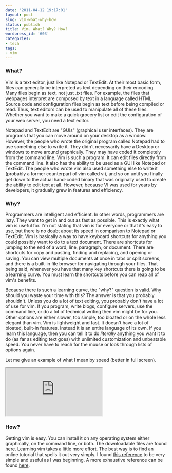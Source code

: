 ```yaml
---
date: '2011-04-12 19:17:01'
layout: post
slug: vim-what-why-how
status: publish
title: Vim. What? Why? How?
wordpress_id: '603'
categories:
- tech
tags:
- vim
---
```


### What?

Vim is a text editor, just like Notepad or TextEdit. At their most basic form, files can generally be interpreted as text depending on their encoding. Many files begin as text, not just .txt files. For example, the files that webpages interpret are composed by text in a language called HTML. Source code and configuration files begin as text before being compiled or read. Thus, text editors can be used to manipulate all of these files. Whether you want to make a quick grocery list or edit the configuration of your web server, you need a text editor.

Notepad and TextEdit are "GUIs" (graphical user interfaces). They are programs that you can move around on your desktop as a window. However, the people who wrote the original program called Notepad had to use something else to write it. They didn't necessarily have a Desktop or windows to move around graphically. They may have coded it completely from the command line. Vim is such a program. It can edit files directly from the command line. It also has the ability to be used as a GUI like Notepad or TextEdit. The people who wrote vim also used something else to write it (probably a former counterpart of vim called vi), and so on until you finally get down to the actual hand-coded binary that was originally used to create the ability to edit text at all. However, because VI was used for years by developers, it gradually grew in features and efficiency.

### Why?

Programmers are intelligent and efficient. In other words, programmers are lazy. They want to get in and out as fast as possible. This is exactly what vim is useful for. I'm not stating that vim is for everyone or that it's easy to use, but there is no doubt about its speed in comparison to Notepad or TextEdit. Vim is basically a way to have keyboard shortcuts for anything you could possibly want to do to a text document. There are shortcuts for jumping to the end of a word, line, paragraph, or document. There are shortcuts for copy and pasting, finding and replacing, and opening or saving. You can view multiple documents at once in tabs or split screens, and there is a built-in file browser for navigating through your files. That being said, whenever you have that many key shortcuts there is going to be a learning curve. You must learn the shortcuts before you can reap all of vim's benefits.

Because there is such a learning curve, the "why?" question is valid. Why should you waste your time with this? The answer is that you probably shouldn't. Unless you do a lot of text editing, you probably don't have a lot of use for vim. If you program, write blogs, configure servers, use the command line, or do a lot of technical writing then vim might be for you. Other options are either slower, too simple, too bloated or on the whole less elegant than vim. Vim is lightweight and fast. It doesn't have a lot of bloated, built-in features. Instead it is an entire language of its own. If you learn this language, then you can tell it to do _literally_ anything you want it to do (as far as editing text goes) with unlimited customization and unbeatable speed. You never have to reach for the mouse or look through lists of options again.

Let me give an example of what I mean by speed (better in full screen).

<iframe class="youtube" src="http://www.youtube.com/embed/TEQq_Q_tibw"></iframe>

### How?

Getting vim is easy. You can install it on any operating system either graphically, on the command line, or both. The downloadable files are found [here](http://www.vim.org/download.php). Learning vim takes a little more effort. The best way is to find an online tutorial that spells it out very simply. I found [this reference](http://147.188.192.43/documentation/tutorials/docsystem/build/tutorials/gvim/gvim.html#gVim-Installation-EasygVim) to be very simple and useful as I was beginning. A more exhaustive reference can be found [here](http://vimdoc.sourceforge.net/htmldoc/help.html).
